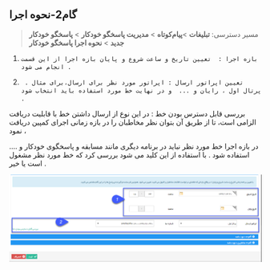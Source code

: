 ﻿## گام2-نحوه اجرا

> مسیر دسترسی:  **تبلیغات** >**پیام‌کوتاه** > **مدیریت پاسخگو خودکار** > **پاسخگو خودکار جدید** > **نحوه اجرا پاسخگو خودکار** 

1.     بازه اجرا :  تعیین تاریخ و ساعت شروع و پایان بازه اجرا از این قسمت انجام می شود .

2.      . تعیین اپراتور ارسال : اپراتور مورد نظر برای ارسال،برای مثال پرتال اول ، رایان و ...  و در نهایت خط مورد استفاده باید انتخاب شود .

بررسی قابل دسترس بودن خط :  در این نوع از ارسال داشتن خط با قابلیت دریافت الزامی است، تا از طریق آن بتوان نظر مخاطبان را در بازه زمانی اجرای کمپین دریافت نمود ،

 در بازه اجرا خط مورد نظر نباید در برنامه دیگری مانند مسابقه و پاسخگوی خودکار و .... استفاده شود .  با استفاده از این کلید می شود بررسی کرد که خط مورد نظر مشغول است یا خیر .
 
 ![](advertising-sendingautoanswer-secondstep.png)
 
 